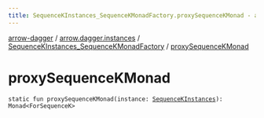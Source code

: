 ```yaml
---
title: SequenceKInstances_SequenceKMonadFactory.proxySequenceKMonad - arrow-dagger
---
```


[arrow-dagger](../../index.html) / [arrow.dagger.instances](../index.html) / [SequenceKInstances_SequenceKMonadFactory](index.html) / [proxySequenceKMonad](./proxy-sequence-k-monad.html)

# proxySequenceKMonad

`static fun proxySequenceKMonad(instance: `[`SequenceKInstances`](../-sequence-k-instances/index.html)`): Monad<ForSequenceK>`